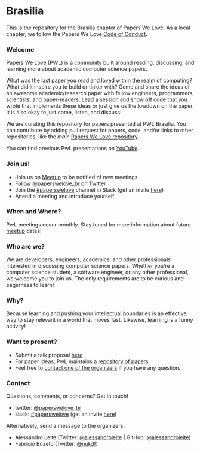 # Brasilia

This is the repository for the Brasilia chapter of Papers We Love. As a local chapter, we follow the Papers We Love [Code of Conduct](https://github.com/papers-we-love/brasilia/blob/master/code-of-conduct.md).

### Welcome

Papers We Love (PWL) is a community built around reading, discussing, and learning more about academic computer science papers.

What was the last paper you read and loved within the realm of computing? What did it inspire you to build or tinker with? Come and share the ideas of an awesome academic/research paper with fellow engineers, programmers, scientists, and paper-readers. Lead a session and show off code that you wrote that implements these ideas or just give us the lowdown on the paper. It is also okay to just come, listen, and discuss!

We are curating this repository for papers presented at PWL Brasilia. You can contribute by adding pull request for papers, code, and/or links to other repositories, like the _main_ [Papers We Love repository](https://github.com/papers-we-love/papers-we-love).

You can find previous PwL presentations on [YouTube][youtube].

### Join us!

- Join us on [Meetup][meetup] to be notified of new meetings
- Follow [@paperswelove_br][twitter] on Twitter
- Join the [#paperswelove][slack-channel] channel in Slack (get an invite [here][slack-invite])
- Attend a meeting and introduce yourself

### When and Where?

PwL meetings occur monthly. Stay tuned for more information about future [meetup][meetup] dates!

### Who are we?

We are developers, engineers, academics, and other professionals interested in discussing computer science papers. Whether you're a computer science student, a software engineer, or any other professional, we welcome you to join us. The only requirements are to be curious and eagerness to learn!

### Why?

Because learning and pushing your intellectual boundaries is an effective way to stay relevant in a world that moves fast. Likewise, learning is a funny activity!

### Want to present?

- Submit a talk proposal [here][talk-proposal]
- For paper ideas, PwL maintains a [repository of papers][pwl-repo]
- Feel free to [contact one of the organizers](#contact-us) if you have any question.

### Contact

Questions, comments, or concerns? Get in touch!

- twitter: [@paperswelove_br][twitter]
- slack: [#paperswelove][slack-channel] (get an invite [here][slack-invite])

Alternatively, send a message to the organizers.

- Alessandro Leite (Twitter: [@alessandroleite][twitter-al] | GitHub: [@alessandroleite][gh-al])
- Fabricio Buzeto (Twitter: [@nukdf][twitter-fb])

[meetup]: https://www.meetup.com/Papers-We-Love-BsB
[twitter]: https://twitter.com/paperswelove_br
[slack-channel]: https://pwl-brasilia.slack.com/messages
[slack-invite]: https://pwl-brasilia.herokuapp.com/
[youtube]: https://www.youtube.com/user/PapersWeLove

[how-to-read-a-paper]: https://github.com/papers-we-love/papers-we-love#how-to-read-a-paper
[como-ler-um-artigo-cientifico]: https://github.com/papers-we-love/papers-we-love#how-to-read-a-paper

[talk-proposal]: https://goo.gl/forms/9fU58OpZOBPWYdBt2
[pwl-repo]: https://github.com/papers-we-love/papers-we-love

[twitter-al]: https://twitter.com/alessandroleite
[gh-al]: https://github.com/alessandroleite
[twitter-fb]: https://twitter.com/nukdf
